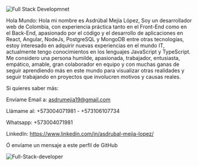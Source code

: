 ![Full Stack Developmnet](https://user-images.githubusercontent.com/101151706/212804722-e9127438-5388-4fcd-8869-d1800cb65ca5.jpeg)


Hola Mundo: Hola mi nombre es Asdrúbal Mejía López, Soy un desarrollador web de Colombia, con experiencia práctica tanto en el Front-End como en el Back-End, apasionado por el código y el desarrollo de aplicaciones en React, Angular, NodeJs, PostgreSQL y MongoDB entre otras tecnologías, estoy interesado en adquirir nuevas experiencias en el mundo IT, actualmente tengo conocimientos en los lenguajes JavaScript y TypeScript. Me considero una persona humilde, apasionada, trabajador, entusiasta, empático, amable, gran colaborador en equipo y con muchas ganas de seguir aprendiendo más en este mundo para visualizar otras realidades y seguir trabajando en proyectos que involucren motivos y causas reales.




Si quieres saber más:


Envíame Email a: asdrumejia19@gmail.com

Llámame al: +573004071981 - +573106107734

Whatsapp: +573004071981

LinkedIn: https://www.linkedin.com/in/asdrubal-mejia-lopez/

Ó envíame un mensaje a este perfil de GitHub



![Full-Stack-developer](https://user-images.githubusercontent.com/101151706/212805879-78489e58-bbd8-4d5e-8b07-e33071331093.png)

